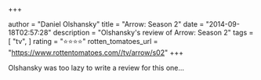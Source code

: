 +++

author = "Daniel Olshansky"
title = "Arrow: Season 2"
date = "2014-09-18T02:57:28"
description = "Olshansky's review of Arrow: Season 2"
tags = [
    "tv",
]
rating = "⭐⭐⭐⭐"
rotten_tomatoes_url = "https://www.rottentomatoes.com//tv/arrow/s02"
+++

Olshansky was too lazy to write a review for this one...

